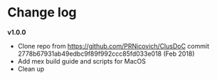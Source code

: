 # Change log



**v1.0.0**

- Clone repo from https://github.com/PRNicovich/ClusDoC commit 2778b67931ab49edbc9f89f992ccc85fd033e018 (Feb 2018)
- Add mex build guide and scripts for MacOS
- Clean up